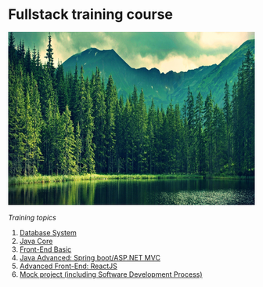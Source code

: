 # Fullstack training course
<img src="https://github.com/doanngocanh/Railway14/blob/master/images/readme_top_image.jfif" alt="readme top image" style="width:838px; height:353px;"/>

_Training topics_
1. [Database System](https://github.com/doanngocanh/Railway14/tree/master/SQL)
2. [Java Core](https://github.com/doanngocanh/Railway14/tree/master/Java%20Core)
3. [Front-End Basic](https://github.com/doanngocanh/Railway14)
4. [Java Advanced: Spring boot/ASP.NET MVC](https://github.com/doanngocanh/Railway14)
5. [Advanced Front-End: ReactJS](https://github.com/doanngocanh/Railway14)
6. [Mock project (including Software Development Process)](https://github.com/doanngocanh/Railway14)
